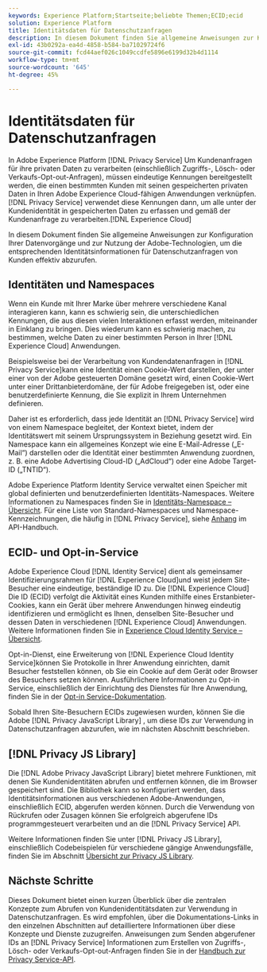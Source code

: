```yaml
---
keywords: Experience Platform;Startseite;beliebte Themen;ECID;ecid
solution: Experience Platform
title: Identitätsdaten für Datenschutzanfragen
description: In diesem Dokument finden Sie allgemeine Anweisungen zur Konfiguration Ihrer Datenvorgänge und zur Nutzung der Adobe-Technologien, um die entsprechenden Identitätsinformationen für Datenschutzanfragen von Kunden effektiv abzurufen.
exl-id: 43b0292a-ea4d-4858-b584-ba71029724f6
source-git-commit: fcd44aef026c1049ccdfe5896e6199d32b4d1114
workflow-type: tm+mt
source-wordcount: '645'
ht-degree: 45%

---
```


# Identitätsdaten für Datenschutzanfragen

In Adobe Experience Platform [!DNL Privacy Service] Um Kundenanfragen für ihre privaten Daten zu verarbeiten (einschließlich Zugriffs-, Lösch- oder Verkaufs-Opt-out-Anfragen), müssen eindeutige Kennungen bereitgestellt werden, die einen bestimmten Kunden mit seinen gespeicherten privaten Daten in Ihren Adobe Experience Cloud-fähigen Anwendungen verknüpfen. [!DNL Privacy Service] verwendet diese Kennungen dann, um alle unter der Kundenidentität in gespeicherten Daten zu erfassen und gemäß der Kundenanfrage zu verarbeiten.[!DNL Experience Cloud]

In diesem Dokument finden Sie allgemeine Anweisungen zur Konfiguration Ihrer Datenvorgänge und zur Nutzung der Adobe-Technologien, um die entsprechenden Identitätsinformationen für Datenschutzanfragen von Kunden effektiv abzurufen.

## Identitäten und Namespaces

Wenn ein Kunde mit Ihrer Marke über mehrere verschiedene Kanal interagieren kann, kann es schwierig sein, die unterschiedlichen Kennungen, die aus diesen vielen Interaktionen erfasst werden, miteinander in Einklang zu bringen. Dies wiederum kann es schwierig machen, zu bestimmen, welche Daten zu einer bestimmten Person in Ihrer [!DNL Experience Cloud] Anwendungen.

Beispielsweise bei der Verarbeitung von Kundendatenanfragen in [!DNL Privacy Service]kann eine Identität einen Cookie-Wert darstellen, der unter einer von der Adobe gesteuerten Domäne gesetzt wird, einen Cookie-Wert unter einer Drittanbieterdomäne, der für Adobe freigegeben ist, oder eine benutzerdefinierte Kennung, die Sie explizit in Ihrem Unternehmen definieren.

Daher ist es erforderlich, dass jede Identität an [!DNL Privacy Service] wird von einem Namespace begleitet, der Kontext bietet, indem der Identitätswert mit seinem Ursprungssystem in Beziehung gesetzt wird. Ein Namespace kann ein allgemeines Konzept wie eine E-Mail-Adresse („E-Mail“) darstellen oder die Identität einer bestimmten Anwendung zuordnen, z. B. eine Adobe Advertising Cloud-ID („AdCloud“) oder eine Adobe Target-ID („TNTID“).

Adobe Experience Platform Identity Service verwaltet einen Speicher mit global definierten und benutzerdefinierten Identitäts-Namespaces. Weitere Informationen zu Namespaces finden Sie in [Identitäts-Namespace – Übersicht](../identity-service/namespaces.md). Für eine Liste von Standard-Namespaces und Namespace-Kennzeichnungen, die häufig in [!DNL Privacy Service], siehe [Anhang](api/appendix.md) im API-Handbuch.

## ECID- und Opt-in-Service

Adobe Experience Cloud [!DNL Identity Service] dient als gemeinsamer Identifizierungsrahmen für [!DNL Experience Cloud]und weist jedem Site-Besucher eine eindeutige, beständige ID zu. Die [!DNL Experience Cloud] Die ID (ECID) verfolgt die Aktivität eines Kunden mithilfe eines Erstanbieter-Cookies, kann ein Gerät über mehrere Anwendungen hinweg eindeutig identifizieren und ermöglicht es Ihnen, denselben Site-Besucher und dessen Daten in verschiedenen [!DNL Experience Cloud] Anwendungen. Weitere Informationen finden Sie in [Experience Cloud Identity Service – Übersicht](https://experienceleague.adobe.com/docs/id-service/using/intro/overview.html?lang=de).

Opt-in-Dienst, eine Erweiterung von [!DNL Experience Cloud Identity Service]können Sie Protokolle in Ihrer Anwendung einrichten, damit Besucher feststellen können, ob Sie ein Cookie auf dem Gerät oder Browser des Besuchers setzen können. Ausführlichere Informationen zu Opt-in Service, einschließlich der Einrichtung des Dienstes für Ihre Anwendung, finden Sie in der [Opt-in Service-Dokumentation](https://experienceleague.adobe.com/docs/id-service/using/implementation/opt-in-service/optin-overview.html?lang=de).

Sobald Ihren Site-Besuchern ECIDs zugewiesen wurden, können Sie die Adobe [!DNL Privacy JavaScript Library] , um diese IDs zur Verwendung in Datenschutzanfragen abzurufen, wie im nächsten Abschnitt beschrieben.

## [!DNL Privacy JS Library]

Die [!DNL Adobe Privacy JavaScript Library] bietet mehrere Funktionen, mit denen Sie Kundenidentitäten abrufen und entfernen können, die im Browser gespeichert sind. Die Bibliothek kann so konfiguriert werden, dass Identitätsinformationen aus verschiedenen Adobe-Anwendungen, einschließlich ECID, abgerufen werden können. Durch die Verwendung von Rückrufen oder Zusagen können Sie erfolgreich abgerufene IDs programmgesteuert verarbeiten und an die [!DNL Privacy Service] API.

Weitere Informationen finden Sie unter [!DNL Privacy JS Library], einschließlich Codebeispielen für verschiedene gängige Anwendungsfälle, finden Sie im Abschnitt [Übersicht zur Privacy JS Library](js-library.md).

## Nächste Schritte

Dieses Dokument bietet einen kurzen Überblick über die zentralen Konzepte zum Abrufen von Kundenidentitätsdaten zur Verwendung in Datenschutzanfragen. Es wird empfohlen, über die Dokumentations-Links in den einzelnen Abschnitten auf detailliertere Informationen über diese Konzepte und Dienste zuzugreifen. Anweisungen zum Senden abgerufener IDs an [!DNL Privacy Service] Informationen zum Erstellen von Zugriffs-, Lösch- oder Verkaufs-Opt-out-Anfragen finden Sie in der [Handbuch zur Privacy Service-API](api/overview.md).

